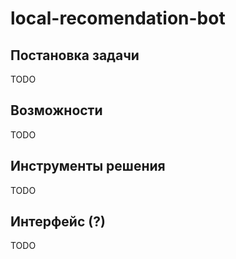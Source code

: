# local-recomendation-bot

## Постановка задачи

TODO

## Возможности

TODO

## Инструменты решения

TODO

## Интерфейс (?)

TODO
